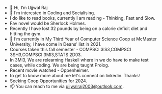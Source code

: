 - 👋 Hi, I’m Ujjwal Raj
- 👀 I’m interested in Coding and Socialising.
- I do like to read books, currently I am reading - Thinking, Fast and Slow.
- Fav novel would be Sherlock Holmes.
- Recently I have lost 32 pounds by being on a calorie deficit diet and hitting the gym. 
- 🌱 I’m currently in My Third Year of Computer Science Coop at McMaster University, I have come in Deans' list in 2021.
- Courses taken this fall semester - COMPSCI 3IS3,COMPSCI 3SH3,COMPSCI 3MI3,STATS 2D03.
- In 3MI3, We are relearning Haskell where in we do have to make test cases, while coding. We are being taught Prolog.
- Recent movie watched - Oppenheimer.
- to get to know more about me let's connect on linkedin. Thanks!
- Seeking Coop Opportunities for 2024. 
- 📫 You can reach to me via ujjwalraj2003@outlook.com.

<!---
UjjwalRaj18/UjjwalRaj18 is a ✨ special ✨ repository because its `README.md` (this file) appears on your GitHub profile.
You can click the Preview link to take a look at your changes.
--->
